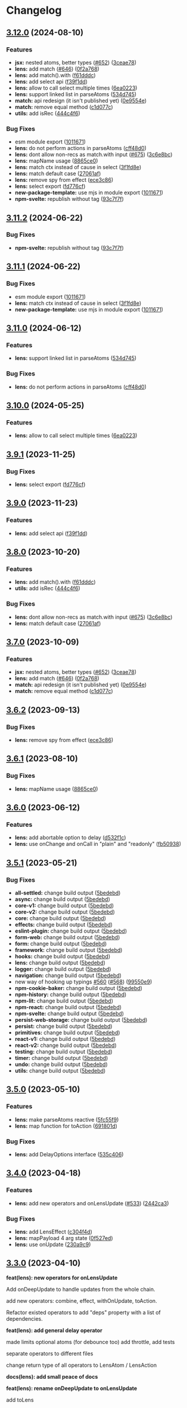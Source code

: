 # Changelog

## [3.12.0](https://github.com/romadryud/reatom/compare/lens-v3.11.2...lens-v3.12.0) (2024-08-10)


### Features

* **jsx:** nested atoms, better types ([#652](https://github.com/romadryud/reatom/issues/652)) ([3ceae78](https://github.com/romadryud/reatom/commit/3ceae788da52ff40a561ce5b2fc5371475fb7d7c))
* **lens:** add match ([#646](https://github.com/romadryud/reatom/issues/646)) ([0f2a768](https://github.com/romadryud/reatom/commit/0f2a7685dd797cac4c9fc882a8e24bc31f9503a6))
* **lens:** add match().with ([f61dddc](https://github.com/romadryud/reatom/commit/f61dddc858fda9921117acd472cc4e4e71cdd47e))
* **lens:** add select api ([f39f1dd](https://github.com/romadryud/reatom/commit/f39f1dd5434462f8466c892342dd8b6c29d70162))
* **lens:** allow to call select multiple times ([6ea0223](https://github.com/romadryud/reatom/commit/6ea022382ace846f5bb15abdf41bc35783764555))
* **lens:** support linked list in parseAtoms ([534d745](https://github.com/romadryud/reatom/commit/534d74583af3890fe9ac18baf08b11c25dd1f957))
* **match:** api redesign (it isn't published yet) ([0e9554e](https://github.com/romadryud/reatom/commit/0e9554e8e493b70912f6efd23c69731cfa60ebb8))
* **match:** remove equal method ([c1d077c](https://github.com/romadryud/reatom/commit/c1d077c99944116a301f0cc0c24aade6a27e7351))
* **utils:** add isRec ([444c4f6](https://github.com/romadryud/reatom/commit/444c4f6c528092a59bdd332218b3d42c88351999))


### Bug Fixes

* esm module export ([1011671](https://github.com/romadryud/reatom/commit/10116719dd92d8102352a39e4ed772b8173d8668))
* **lens:** do not perform actions in parseAtoms ([cff48d0](https://github.com/romadryud/reatom/commit/cff48d060ae2a6a0afab4612353bac1926f39c21))
* **lens:** dont allow non-recs as match.with input ([#675](https://github.com/romadryud/reatom/issues/675)) ([3c6e8bc](https://github.com/romadryud/reatom/commit/3c6e8bc1425cb0c5a6fbde4d78f81c1ab15c7cf9))
* **lens:** mapName usage ([8865ce0](https://github.com/romadryud/reatom/commit/8865ce0654bf468e560ef3f238611f5168db5925))
* **lens:** match ctx instead of cause in select ([3f1fd8e](https://github.com/romadryud/reatom/commit/3f1fd8e21d457cc9f78d2a71ef9f8caa585fcf99))
* **lens:** match default case ([27061af](https://github.com/romadryud/reatom/commit/27061af1ac338f5223190d110cf6e090d884e203))
* **lens:** remove spy from effect ([ece3c86](https://github.com/romadryud/reatom/commit/ece3c8662a1fe69e8dc897b8ff252feb57cd5273))
* **lens:** select export ([fd776cf](https://github.com/romadryud/reatom/commit/fd776cf6a5ca36beb9e3581315abb8afe7ca2050))
* **new-package-template:** use mjs in module export ([1011671](https://github.com/romadryud/reatom/commit/10116719dd92d8102352a39e4ed772b8173d8668))
* **npm-svelte:** republish without tag ([93c7f7f](https://github.com/romadryud/reatom/commit/93c7f7f5ec58247b1b3aec854cd83b0a0ecd6a6c))

## [3.11.2](https://github.com/artalar/reatom/compare/lens-v3.11.1...lens-v3.11.2) (2024-06-22)


### Bug Fixes

* **npm-svelte:** republish without tag ([93c7f7f](https://github.com/artalar/reatom/commit/93c7f7f5ec58247b1b3aec854cd83b0a0ecd6a6c))

## [3.11.1](https://github.com/artalar/reatom/compare/lens-v3.11.0...lens-v3.11.1) (2024-06-22)


### Bug Fixes

* esm module export ([1011671](https://github.com/artalar/reatom/commit/10116719dd92d8102352a39e4ed772b8173d8668))
* **lens:** match ctx instead of cause in select ([3f1fd8e](https://github.com/artalar/reatom/commit/3f1fd8e21d457cc9f78d2a71ef9f8caa585fcf99))
* **new-package-template:** use mjs in module export ([1011671](https://github.com/artalar/reatom/commit/10116719dd92d8102352a39e4ed772b8173d8668))

## [3.11.0](https://github.com/artalar/reatom/compare/lens-v3.10.0...lens-v3.11.0) (2024-06-12)


### Features

* **lens:** support linked list in parseAtoms ([534d745](https://github.com/artalar/reatom/commit/534d74583af3890fe9ac18baf08b11c25dd1f957))


### Bug Fixes

* **lens:** do not perform actions in parseAtoms ([cff48d0](https://github.com/artalar/reatom/commit/cff48d060ae2a6a0afab4612353bac1926f39c21))

## [3.10.0](https://github.com/artalar/reatom/compare/lens-v3.9.1...lens-v3.10.0) (2024-05-25)


### Features

* **lens:** allow to call select multiple times ([6ea0223](https://github.com/artalar/reatom/commit/6ea022382ace846f5bb15abdf41bc35783764555))

## [3.9.1](https://github.com/artalar/reatom/compare/lens-v3.9.0...lens-v3.9.1) (2023-11-25)


### Bug Fixes

* **lens:** select export ([fd776cf](https://github.com/artalar/reatom/commit/fd776cf6a5ca36beb9e3581315abb8afe7ca2050))

## [3.9.0](https://github.com/artalar/reatom/compare/lens-v3.8.0...lens-v3.9.0) (2023-11-23)


### Features

* **lens:** add select api ([f39f1dd](https://github.com/artalar/reatom/commit/f39f1dd5434462f8466c892342dd8b6c29d70162))

## [3.8.0](https://github.com/artalar/reatom/compare/lens-v3.7.0...lens-v3.8.0) (2023-10-20)


### Features

* **lens:** add match().with ([f61dddc](https://github.com/artalar/reatom/commit/f61dddc858fda9921117acd472cc4e4e71cdd47e))
* **utils:** add isRec ([444c4f6](https://github.com/artalar/reatom/commit/444c4f6c528092a59bdd332218b3d42c88351999))


### Bug Fixes

* **lens:** dont allow non-recs as match.with input ([#675](https://github.com/artalar/reatom/issues/675)) ([3c6e8bc](https://github.com/artalar/reatom/commit/3c6e8bc1425cb0c5a6fbde4d78f81c1ab15c7cf9))
* **lens:** match default case ([27061af](https://github.com/artalar/reatom/commit/27061af1ac338f5223190d110cf6e090d884e203))

## [3.7.0](https://github.com/artalar/reatom/compare/lens-v3.6.2...lens-v3.7.0) (2023-10-09)


### Features

* **jsx:** nested atoms, better types ([#652](https://github.com/artalar/reatom/issues/652)) ([3ceae78](https://github.com/artalar/reatom/commit/3ceae788da52ff40a561ce5b2fc5371475fb7d7c))
* **lens:** add match ([#646](https://github.com/artalar/reatom/issues/646)) ([0f2a768](https://github.com/artalar/reatom/commit/0f2a7685dd797cac4c9fc882a8e24bc31f9503a6))
* **match:** api redesign (it isn't published yet) ([0e9554e](https://github.com/artalar/reatom/commit/0e9554e8e493b70912f6efd23c69731cfa60ebb8))
* **match:** remove equal method ([c1d077c](https://github.com/artalar/reatom/commit/c1d077c99944116a301f0cc0c24aade6a27e7351))

## [3.6.2](https://github.com/artalar/reatom/compare/lens-v3.6.1...lens-v3.6.2) (2023-09-13)


### Bug Fixes

* **lens:** remove spy from effect ([ece3c86](https://github.com/artalar/reatom/commit/ece3c8662a1fe69e8dc897b8ff252feb57cd5273))

## [3.6.1](https://github.com/artalar/reatom/compare/lens-v3.6.0...lens-v3.6.1) (2023-08-10)


### Bug Fixes

* **lens:** mapName usage ([8865ce0](https://github.com/artalar/reatom/commit/8865ce0654bf468e560ef3f238611f5168db5925))

## [3.6.0](https://github.com/artalar/reatom/compare/lens-v3.5.1...lens-v3.6.0) (2023-06-12)


### Features

* **lens:** add abortable option to delay ([d532f1c](https://github.com/artalar/reatom/commit/d532f1c0c3f207827136cd5804d57aa337e4665d))
* **lens:** use onChange and onCall in "plain" and "readonly" ([fb50938](https://github.com/artalar/reatom/commit/fb50938aba30ffefb99f570b894a58df489d2d44))

## [3.5.1](https://github.com/artalar/reatom/compare/lens-v3.5.0...lens-v3.5.1) (2023-05-21)


### Bug Fixes

* **all-settled:** change build output ([5bedebd](https://github.com/artalar/reatom/commit/5bedebda3a1ee92850d10f767686303b8ec2ba0e))
* **async:** change build output ([5bedebd](https://github.com/artalar/reatom/commit/5bedebda3a1ee92850d10f767686303b8ec2ba0e))
* **core-v1:** change build output ([5bedebd](https://github.com/artalar/reatom/commit/5bedebda3a1ee92850d10f767686303b8ec2ba0e))
* **core-v2:** change build output ([5bedebd](https://github.com/artalar/reatom/commit/5bedebda3a1ee92850d10f767686303b8ec2ba0e))
* **core:** change build output ([5bedebd](https://github.com/artalar/reatom/commit/5bedebda3a1ee92850d10f767686303b8ec2ba0e))
* **effects:** change build output ([5bedebd](https://github.com/artalar/reatom/commit/5bedebda3a1ee92850d10f767686303b8ec2ba0e))
* **eslint-plugin:** change build output ([5bedebd](https://github.com/artalar/reatom/commit/5bedebda3a1ee92850d10f767686303b8ec2ba0e))
* **form-web:** change build output ([5bedebd](https://github.com/artalar/reatom/commit/5bedebda3a1ee92850d10f767686303b8ec2ba0e))
* **form:** change build output ([5bedebd](https://github.com/artalar/reatom/commit/5bedebda3a1ee92850d10f767686303b8ec2ba0e))
* **framework:** change build output ([5bedebd](https://github.com/artalar/reatom/commit/5bedebda3a1ee92850d10f767686303b8ec2ba0e))
* **hooks:** change build output ([5bedebd](https://github.com/artalar/reatom/commit/5bedebda3a1ee92850d10f767686303b8ec2ba0e))
* **lens:** change build output ([5bedebd](https://github.com/artalar/reatom/commit/5bedebda3a1ee92850d10f767686303b8ec2ba0e))
* **logger:** change build output ([5bedebd](https://github.com/artalar/reatom/commit/5bedebda3a1ee92850d10f767686303b8ec2ba0e))
* **navigation:** change build output ([5bedebd](https://github.com/artalar/reatom/commit/5bedebda3a1ee92850d10f767686303b8ec2ba0e))
* new way of hooking up typings [#560](https://github.com/artalar/reatom/issues/560) ([#568](https://github.com/artalar/reatom/issues/568)) ([99550e9](https://github.com/artalar/reatom/commit/99550e98c34df7efd8431282a868a0483bed5dc8))
* **npm-cookie-baker:** change build output ([5bedebd](https://github.com/artalar/reatom/commit/5bedebda3a1ee92850d10f767686303b8ec2ba0e))
* **npm-history:** change build output ([5bedebd](https://github.com/artalar/reatom/commit/5bedebda3a1ee92850d10f767686303b8ec2ba0e))
* **npm-lit:** change build output ([5bedebd](https://github.com/artalar/reatom/commit/5bedebda3a1ee92850d10f767686303b8ec2ba0e))
* **npm-react:** change build output ([5bedebd](https://github.com/artalar/reatom/commit/5bedebda3a1ee92850d10f767686303b8ec2ba0e))
* **npm-svelte:** change build output ([5bedebd](https://github.com/artalar/reatom/commit/5bedebda3a1ee92850d10f767686303b8ec2ba0e))
* **persist-web-storage:** change build output ([5bedebd](https://github.com/artalar/reatom/commit/5bedebda3a1ee92850d10f767686303b8ec2ba0e))
* **persist:** change build output ([5bedebd](https://github.com/artalar/reatom/commit/5bedebda3a1ee92850d10f767686303b8ec2ba0e))
* **primitives:** change build output ([5bedebd](https://github.com/artalar/reatom/commit/5bedebda3a1ee92850d10f767686303b8ec2ba0e))
* **react-v1:** change build output ([5bedebd](https://github.com/artalar/reatom/commit/5bedebda3a1ee92850d10f767686303b8ec2ba0e))
* **react-v2:** change build output ([5bedebd](https://github.com/artalar/reatom/commit/5bedebda3a1ee92850d10f767686303b8ec2ba0e))
* **testing:** change build output ([5bedebd](https://github.com/artalar/reatom/commit/5bedebda3a1ee92850d10f767686303b8ec2ba0e))
* **timer:** change build output ([5bedebd](https://github.com/artalar/reatom/commit/5bedebda3a1ee92850d10f767686303b8ec2ba0e))
* **undo:** change build output ([5bedebd](https://github.com/artalar/reatom/commit/5bedebda3a1ee92850d10f767686303b8ec2ba0e))
* **utils:** change build output ([5bedebd](https://github.com/artalar/reatom/commit/5bedebda3a1ee92850d10f767686303b8ec2ba0e))

## [3.5.0](https://github.com/artalar/reatom/compare/lens-v3.4.0...lens-v3.5.0) (2023-05-10)


### Features

* **lens:** make parseAtoms reactive ([5fc55f9](https://github.com/artalar/reatom/commit/5fc55f956ab010118dbbae5354fc53d5c5c72236))
* **lens:** map function for toAction ([691801d](https://github.com/artalar/reatom/commit/691801d675bb9d62b15e46b923cd12f19ebb4de6))


### Bug Fixes

* **lens:** add DelayOptions interface ([535c406](https://github.com/artalar/reatom/commit/535c40685a03655c074f8e165c38e9f097bf06db))

## [3.4.0](https://github.com/artalar/reatom/compare/lens-v3.3.3...lens-v3.4.0) (2023-04-18)


### Features

* **lens:** add new operators and onLensUpdate ([#533](https://github.com/artalar/reatom/issues/533)) ([2442ca3](https://github.com/artalar/reatom/commit/2442ca34b6ab1fdc0c0aff52d18e85999e6de607))


### Bug Fixes

* **lens:** add LensEffect ([c304f4d](https://github.com/artalar/reatom/commit/c304f4d5a6d5230a906fdad3891043c5f1543a63))
* **lens:** mapPayload 4 arg state ([0f527ed](https://github.com/artalar/reatom/commit/0f527ed66a9b1f7d622f17fa77d995652edfe7d7))
* **lens:** use onUpdate ([230a9c9](https://github.com/artalar/reatom/commit/230a9c9f920273d16eae67344acc309ad583f068))

## [3.3.0](https://github.com/artalar/reatom/compare/lens-v3.2.0...lens-v3.3.0) (2023-04-10)

**feat(lens): new operators for onLensUpdate**

Add onDeepUpdate to handle updates from the whole chain.

add new operators: combine, effect, withOnUpdate, toAction.

Refactor existed operators to add "deps" property with a list of dependencies.

**feat(lens): add general delay operator**

made limits optional atoms (for debounce too) add throttle, add tests

separate operators to different files

change return type of all operators to LensAtom / LensAction

**docs(lens): add small peace of docs**

**feat(lens): rename onDeepUpdate to onLensUpdate**

add toLens
